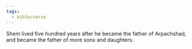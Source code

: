 ```yaml
---
tags:
  - bible/verse
---
```

Shem lived five hundred years after he became the father of Arpachshad, and became the father of more sons and daughters.